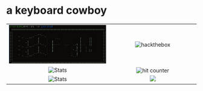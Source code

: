 <h1>a keyboard cowboy</h1>
<table border="0" align="center">
	<tr>
		<td align="center" width="607"  border="0">
		<img src="https://github.com/xFaraday/xFaraday/raw/main/capture.png" alt="Illustration" width="607" />
	</td>
		<td align="center" width="440" border="0">
		<img src="https://www.hackthebox.eu/badge/image/61706" alt="hackthebox" width="200" 
			 />
		<tr>
		<td align="center" width="440" border="0">
		<img src="https://github-readme-stats.vercel.app/api?username=xFaraday&show_icons=true&hide_border=true&bg_color=161b22&icon_color=79c0ff&text_color=c9d1d9&title_color=79c0ff" alt="Stats" width="440" />
	</td>
			<td align="center">
			<img src="https://profile-counter.glitch.me/xfaraday/count.svg" alt="hit counter" align="center">
			</td>
		</tr>
		<tr>
					<td align="center" width="440" border="0">
		<img src="https://github-readme-stats.vercel.app/api/top-langs/?username=xFaraday&show_icons=true&hide_border=true&bg_color=161b22&icon_color=79c0ff&text_color=c9d1d9&title_color=79c0ff&layout=compact&card_width=440&langs_count=6" alt="Stats" width="440" />
						<td align="center">
					<a href="https://www.linkedin.com/in/ethan-michalak-a36bb9183/">
      <img src="https://img.shields.io/badge/linkedin-0A66C2?&style=for-the-badge&logo=linkedin&logoColor=white">
    </a>		
			</td>
	</tr>
	</tr>
</table>
